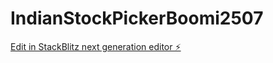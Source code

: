 # IndianStockPickerBoomi2507

[Edit in StackBlitz next generation editor ⚡️](https://stackblitz.com/~/github.com/Boomi2507/IndianStockPickerBoomi2507)